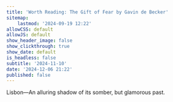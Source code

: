 ```yaml
---
title: 'Worth Reading: The Gift of Fear by Gavin de Becker'
sitemap:
    lastmod: '2024-09-19 12:22'
allowCSS: default
allowJS: default
show_header_image: false
show_clickthrough: true
show_date: default
is_headless: false
subtitle: '2024-11-10'
date: '2024-12-06 21:22'
published: false
---
```


Lisbon―An alluring shadow of its somber, but glamorous past.

